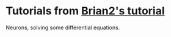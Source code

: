 # Tutorials from [Brian2's tutorial](https://brian2.readthedocs.io/en/stable/resources/tutorials/1-intro-to-brian-neurons.html)
Neurons, solving some differential equations.
